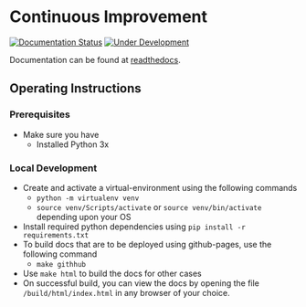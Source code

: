 # Continuous Improvement

[![Documentation Status](https://readthedocs.org/projects/continuous-improvement/badge/?version=latest)](https://continuous-improvement.readthedocs.io/en/latest/?badge=latest) [![Under Development](https://img.shields.io/badge/Under%20Development-blue.svg)](https://github.com/adisakshya/continuous-improvement)

Documentation can be found at [readthedocs](https://continuous-improvement.readthedocs.io).

## Operating Instructions

### Prerequisites

- Make sure you have
    - Installed Python 3x

### Local Development

- Create and activate a virtual-environment using the following commands
    - ```python -m virtualenv venv```
    - ```source venv/Scripts/activate``` or ```source venv/bin/activate``` depending upon your OS
- Install required python dependencies using ```pip install -r requirements.txt```
- To build docs that are to be deployed using github-pages, use the following command
    - ```make githhub```
- Use ```make html``` to build the docs for other cases
- On successful build, you can view the docs by opening the file ```/build/html/index.html``` in any browser of your choice.
